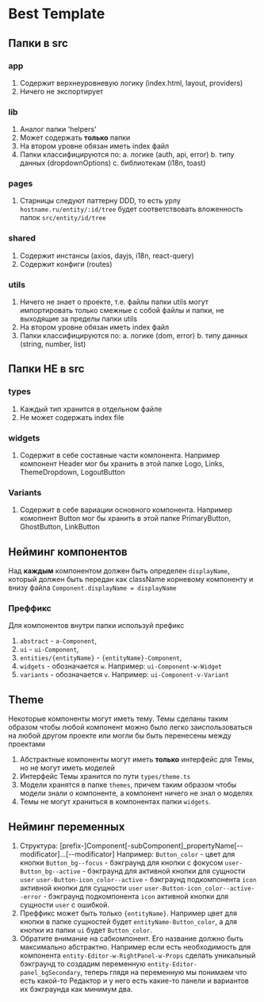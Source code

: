 # Best Template

## Папки в src

### app

1. Содержит верхнеуровневую логику (index.html, layout, providers)
2. Ничего не экспортирует

### lib

1. Аналог папки 'helpers'
2. Может содержать **только** папки
3. На втором уровне обязан иметь index файл
4. Папки классифицируются по:
   a. логике (auth, api, error)
   b. типу данных (dropdownOptions)
   c. библиотекам (i18n, toast)

### pages

1. Старницы следуют паттерну DDD, то есть урлу `hostname.ru/entity/:id/tree` будет соответствовать вложенность папок `src/entity/id/tree`

### shared

1. Содержит инстансы (axios, dayjs, i18n, react-query)
2. Содержит конфиги (routes)

### utils

1. Ничего не знает о проекте, т.е. файлы папки utils могут импортировать только смежные с собой файлы и папки, не выходящие за пределы папки utils
2. На втором уровне обязан иметь index файл
3. Папки классифицируются по:
   a. логике (dom, error)
   b. типу данных (string, number, list)

## Папки НЕ в src

### types

1. Каждый тип хранится в отдельном файле
2. Не может содержать index file

### widgets

1. Содержит в себе составные части компонента. Например компонент Header мог бы хранить в этой папке Logo, Links, ThemeDropdown, LogoutButton

### Variants

1. Содержит в себе вариации основного компонента. Например комопнент Button мог бы хранить в этой папке PrimaryButton, GhostButton, LinkButton

## Нейминг компонентов

Над **каждым** компонентом должен быть определен `displayName`, который должен быть передан как className корневому компоненту и внизу файла `Component.displayName = displayName`

### Преффикс

Для компонентов внутри папки используй префикс
1. `abstract` - `a-Component`, 
2. `ui` - `ui-Component`, 
3. `entities/{entityName}` - `{entityName}-Component`, 
5. `widgets` - обозначается `w`. Например: `ui-Component-w-Widget`
6. `variants` - обозначается `v`. Например: `ui-Component-v-Variant`

## Theme

Некоторые компоненты могут иметь тему. Темы сделаны таким образом чтобы любой компонент можно было легко заиспользоваться на любой другом проекте или могли бы быть перенесены между проектами

1. Абстрактные компоненты могут иметь **только** интерфейс для Темы, но не могут иметь моделей
2. Интерфейс Темы хранится по пути `types/theme.ts`
3. Модели хранятся в папке `themes`, причем таким образом чтобы модели знали о компоненте, а компонент ничего не знал о моделях
4. Темы не могут храниться в компонентах папки `widgets`.
## Нейминг переменных

1. Структура: [prefix-]Component[-subComponent]_propertyName[--modificator]...[--modificator]
Например:
`Button_color` - цвет для кнопки
`Button_bg--focus` - бэкграунд для кнопки с фокусом
`user-Button_bg--active` - бэкграунд для активной кнопки для сущности `user`
`user-Button-icon_color--active` - бэкграунд подкомпонента `icon` активной кнопки для сущности `user`
`user-Button-icon_color--active--error` - бэкграунд подкомпонента `icon` активной кнопки для сущности `user` c ошибкой.
2. Преффикс может быть только `{entityName}`. Например цвет для кнопки в папке сущностей будет `entityName-Button_color`, а для кнопки из папки `ui` будет `Button_color`.
3. Обратите внимание на сабкомпонент. Его название должно быть максимально абстрактно. Например если есть необходимость для компонента `entity-Editor-w-RightPanel-w-Props` сделать уникальный бэкграунд то создадим переменную `entity-Editor-panel_bgSecondary`, теперь глядя на переменную мы понимаем что есть какой-то Редактор и у него есть какие-то панели и вариантов их бэкграунда как минимум два.


